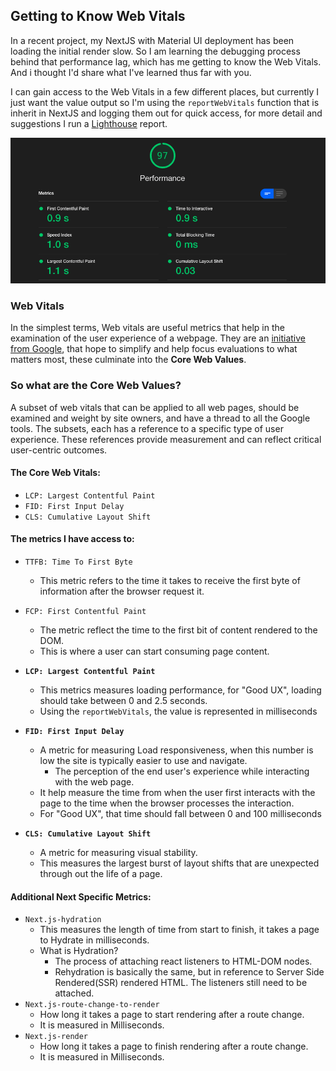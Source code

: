 ## Getting to Know Web Vitals

In a recent project, my NextJS with Material UI deployment has been loading the initial render slow. So I am learning the debugging process behind that performance lag, which has me getting to know the Web Vitals. And i thought I'd share what I've learned thus far with you.

I can gain access to the Web Vitals in a few different places, but currently I just want the value output so I'm using the `reportWebVitals` function that is inherit in NextJS and logging them out for quick access, for more detail and suggestions I run a [Lighthouse](https://developers.google.com/web/tools/lighthouse/) report.

![Lighthouse Performance Report, reading a score of 97 for Ren Estep dot com](images/lighthouse-performance.png)

### Web Vitals

In the simplest terms, Web vitals are useful metrics that help in the examination of the user experience of a webpage. They are an [initiative from Google](https://web.dev/vitals/), that hope to simplify and help focus evaluations to what matters most, these culminate into the **Core Web Values**.

### So what are the **Core Web Values**?

A subset of web vitals that can be applied to all web pages, should be examined and weight by site owners, and have a thread to all the Google tools. The subsets, each has a reference to a specific type of user experience. These references provide measurement and can reflect critical user-centric outcomes.

#### The Core Web Vitals:

- `LCP: Largest Contentful Paint`
- `FID: First Input Delay`
- `CLS: Cumulative Layout Shift`

#### The metrics I have access to:

- `TTFB: Time To First Byte`
  - This metric refers to the time it takes to receive the first byte of information after the browser request it.
- `FCP: First Contentful Paint`

  - The metric reflect the time to the first bit of content rendered to the DOM.
  - This is where a user can start consuming page content.

- **`LCP: Largest Contentful Paint`**

  - This metrics measures loading performance, for "Good UX", loading should take between 0 and 2.5 seconds.
  - Using the `reportWebVitals`, the value is represented in milliseconds

- **`FID: First Input Delay`**

  - A metric for measuring Load responsiveness, when this number is low the site is typically easier to use and navigate.
    - The perception of the end user's experience while interacting with the web page.
  - It help measure the time from when the user first interacts with the page to the time when the browser processes the interaction.
  - For "Good UX", that time should fall between 0 and 100 milliseconds

- **`CLS: Cumulative Layout Shift`**
  - A metric for measuring visual stability.
  - This measures the largest burst of layout shifts that are unexpected through out the life of a page.

#### Additional Next Specific Metrics:

- `Next.js-hydration`
  - This measures the length of time from start to finish, it takes a page to Hydrate in milliseconds.
  - What is Hydration?
    - The process of attaching react listeners to HTML-DOM nodes.
    - Rehydration is basically the same, but in reference to Server Side Rendered(SSR) rendered HTML. The listeners still need to be attached.
- `Next.js-route-change-to-render`
  - How long it takes a page to start rendering after a route change.
  - It is measured in Milliseconds.
- `Next.js-render`
  - How long it takes a page to finish rendering after a route change.
  - It is measured in Milliseconds.
